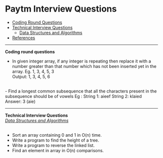 
# Paytm Interview Questions
* [Coding Round Questions](#coding)
* [Technical Interview Questions](#tech)
   * [Data Structures and Algorithms](#dsalg)
* [References](#ref)
____
<b name="coding">Coding round questions</b><br/>
- In given integer array, if any integer is repeating then replace it with a number greater than that number which has not been inserted yet in the array. 
Eg. 1, 3, 4, 5, 3       
Output: 1, 3, 4, 5, 6
<br/>
- Find a longest common subsequence that all the characters present in the subsequence should be of vowels
Eg : String 1: aieef     String 2: klaied     
Answer: 3 (aie)

----
<b name="tech">Technical Interview Questions</b>
<br/>
<i><u name="dsalg">Data Structures and Algorithms</u></i>
<br/>
<br/>
- Sort an array containing 0 and 1 in O(n) time.
- Write a program to find the height of a tree.
- Write a program to reverse the linked list.
- Find an element in array in O(n) comparisons.
